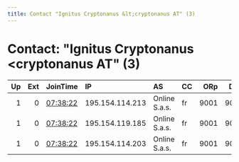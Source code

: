 ```yaml
---
title: Contact "Ignitus Cryptonanus &lt;cryptonanus AT" (3)
---
```


# Contact: "Ignitus Cryptonanus &lt;cryptonanus AT" (3)

|   Up |   Ext | JoinTime                                                                                            | IP              | AS            | CC   |   ORp |   Dirp | OS    | Version   | Nickname    |   eFamMembers |
|-----:|------:|:----------------------------------------------------------------------------------------------------|:----------------|:--------------|:-----|------:|-------:|:------|:----------|:------------|--------------:|
|    1 |     0 | [07:38:22](https://metrics.torproject.org/rs.html#details/50D4CAA733787B785ACA595009BC51CF6FB0BFC3) | 195.154.114.213 | Online S.a.s. | fr   |  9001 |   9030 | Linux | 0.4.4.6   | cryptonanus |            30 |
|    1 |     0 | [07:38:22](https://metrics.torproject.org/rs.html#details/C840D3638BAE3036412FC8A3D3561F752473A3B1) | 195.154.119.185 | Online S.a.s. | fr   |  9001 |   9030 | Linux | 0.4.4.6   | cryptonanus |            30 |
|    1 |     0 | [07:38:22](https://metrics.torproject.org/rs.html#details/E9C4905795188D030807D4882A8E8C79A26B4F60) | 195.154.114.203 | Online S.a.s. | fr   |  9001 |   9030 | Linux | 0.4.4.6   | cryptonanus |            30 |

